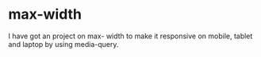 # max-width
I have got an project on max- width to make it responsive on mobile, tablet and laptop by using media-query.
